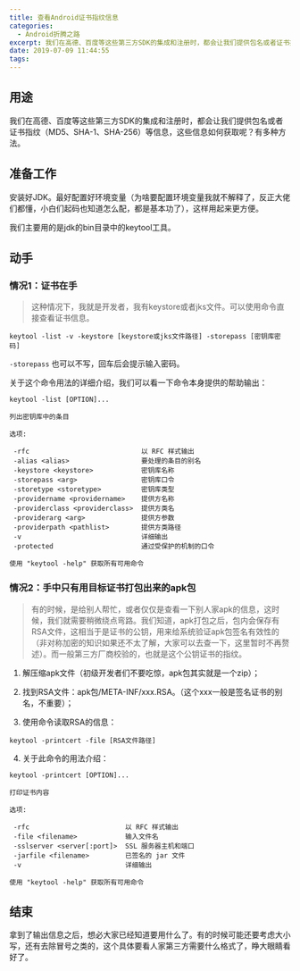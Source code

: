 ```yaml
---
title: 查看Android证书指纹信息
categories: 
  - Android折腾之路
excerpt: 我们在高德、百度等这些第三方SDK的集成和注册时，都会让我们提供包名或者证书指纹（MD5、SHA-1、SHA-256）等信息，这些信息如何获取呢？有多种方法。
date: 2019-07-09 11:44:55
tags: 
---
```


## 用途

我们在高德、百度等这些第三方SDK的集成和注册时，都会让我们提供包名或者证书指纹（MD5、SHA-1、SHA-256）等信息，这些信息如何获取呢？有多种方法。

## 准备工作

安装好JDK。最好配置好环境变量（为啥要配置环境变量我就不解释了，反正大佬们都懂，小白们起码也知道怎么配，都是基本功了），这样用起来更方便。

我们主要用的是jdk的bin目录中的keytool工具。

## 动手

### 情况1：证书在手

> 这种情况下，我就是开发者，我有keystore或者jks文件。可以使用命令直接查看证书信息。

```
keytool -list -v -keystore [keystore或jks文件路径] -storepass [密钥库密码]
```

```-storepass``` 也可以不写，回车后会提示输入密码。

关于这个命令用法的详细介绍，我们可以看一下命令本身提供的帮助输出：

```
keytool -list [OPTION]...

列出密钥库中的条目

选项:

 -rfc                            以 RFC 样式输出
 -alias <alias>                  要处理的条目的别名
 -keystore <keystore>            密钥库名称
 -storepass <arg>                密钥库口令
 -storetype <storetype>          密钥库类型
 -providername <providername>    提供方名称
 -providerclass <providerclass>  提供方类名
 -providerarg <arg>              提供方参数
 -providerpath <pathlist>        提供方类路径
 -v                              详细输出
 -protected                      通过受保护的机制的口令

使用 "keytool -help" 获取所有可用命令
```

### 情况2：手中只有用目标证书打包出来的apk包

> 有的时候，是给别人帮忙，或者仅仅是查看一下别人家apk的信息，这时候，我们就需要稍微绕点弯路。我们知道，apk打包之后，包内会保存有RSA文件，这相当于是证书的公钥，用来给系统验证apk包签名有效性的（非对称加密的知识如果还不太了解，大家可以去查一下，这里暂时不再赘述）。而一般第三方厂商校验的，也就是这个公钥证书的指纹。

1. 解压缩apk文件（初级开发者们不要吃惊，apk包其实就是一个zip）；

2. 找到RSA文件：apk包/META-INF/xxx.RSA。（这个xxx一般是签名证书的别名，不重要）；

3. 使用命令读取RSA的信息：

```
keytool -printcert -file [RSA文件路径]
```

4. 关于此命令的用法介绍：

```
keytool -printcert [OPTION]...

打印证书内容

选项:

 -rfc                        以 RFC 样式输出
 -file <filename>            输入文件名
 -sslserver <server[:port]>  SSL 服务器主机和端口
 -jarfile <filename>         已签名的 jar 文件
 -v                          详细输出

使用 "keytool -help" 获取所有可用命令
```

## 结束

拿到了输出信息之后，想必大家已经知道要用什么了。有的时候可能还要考虑大小写，还有去除冒号之类的，这个具体要看人家第三方需要什么格式了，睁大眼睛看好了。


